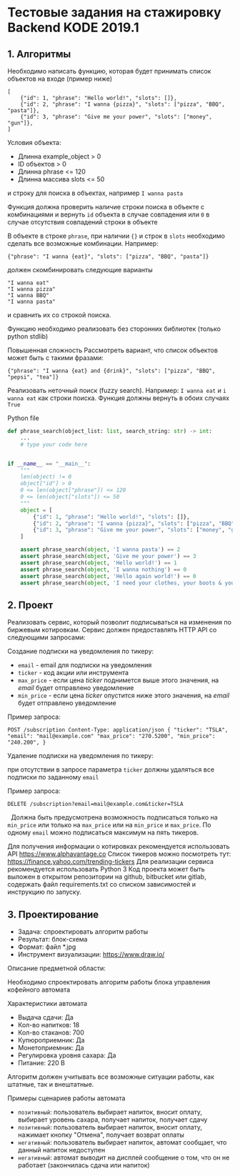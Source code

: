 # Тестовые задания на стажировку Backend KODE 2019.1

## 1. Алгоритмы

Необходимо написать функцию, которая будет принимать список объектов на входе (пример ниже)

```
[
    {"id": 1, "phrase": "Hello world!", "slots": []},
    {"id": 2, "phrase": "I wanna {pizza}", "slots": ["pizza", "BBQ", "pasta"]},
    {"id": 3, "phrase": "Give me your power", "slots": ["money", "gun"]},
]
```
Условия объекта:

- Длинна example_object > 0
- ID объектов > 0
- Длинна phrase <= 120
- Длинна массива slots <= 50

и строку для поиска в объектах, например
`I wanna pasta`

Функция должна проверить наличие строки поиска в объекте с комбинациями и вернуть `id` объекта в случае совпадения или `0` в случае отсутствия совпадений строки в объекте

В объекте в строке `phrase`, при наличии `{}` и строк в `slots` необходимо сделать все возможные комбинации. 
Например:

```
{"phrase": "I wanna {eat}", "slots": ["pizza", "BBQ", "pasta"]}
```

должен скомбинировать следующие варианты

```
"I wanna eat"
"I wanna pizza"
"I wanna BBQ"
"I wanna pasta"
```

и сравнить их со строкой поиска.

Функцию необходимо реализовать без сторонних библиотек (только python stdlib)

Повышенная сложность
Рассмотреть вариант, что список объектов может быть с такими фразами:

```
{"phrase": "I wanna {eat} and {drink}", "slots": ["pizza", "BBQ", "pepsi", "tea"]}
```

Реализовать неточный поиск (fuzzy search). 
Например: `I wanna eat` и `i wanna eat` как строки поиска. Функция должны вернуть в обоих случаях `True`

Python file

```python
def phrase_search(object_list: list, search_string: str) -> int:
    ...
    # type your code here


if __name__ == "__main__":
    """ 
    len(object) != 0
    object["id"] > 0
    0 <= len(object["phrase"]) <= 120
    0 <= len(object["slots"]) <= 50
    """
    object = [
        {"id": 1, "phrase": "Hello world!", "slots": []},
        {"id": 2, "phrase": "I wanna {pizza}", "slots": ["pizza", "BBQ", "pasta"]},
        {"id": 3, "phrase": "Give me your power", "slots": ["money", "gun"]},
    ]

    assert phrase_search(object, 'I wanna pasta') == 2
    assert phrase_search(object, 'Give me your power') == 3
    assert phrase_search(object, 'Hello world!') == 1
    assert phrase_search(object, 'I wanna nothing') == 0
    assert phrase_search(object, 'Hello again world!') == 0
    assert phrase_search(object, 'I need your clothes, your boots & your motorcycle') == 0
```

## 2. Проект

Реализовать сервис, который позволит подписываться на изменения по биржевым котировкам. 
Сервис должен предоставлять HTTP API со следующими запросами:

Создание подписки на уведомления по тикеру:

- `email` - email для подписки на уведомления 
- `ticker` - код акции или инструмента 
- `max_price` - если цена _ticker_ поднимется выше этого значения, на _email_ будет отправлено уведомление  
- `min_price` - если цена _ticker_ опустится ниже этого значения, на _email_ будет отправлено уведомление 

Пример запроса:
 
```
POST /subscription Content-Type: application/json { "ticker": "TSLA", "email": "mail@example.com" "max_price": "270.5200", "min_price": "240.200", }
```

Удаление подписки на уведомления по тикеру:

при отсутствии в запросе параметра `ticker` должны удаляться все подписки по заданному `email`

Пример запроса: 

```
DELETE /subscription?email=mail@example.com&ticker=TSLA 
```
 
Должна быть предусмотрена возможность подписаться только на `min_price` или только на `max_price` или на `min_price` и `max_price`. 
По одному `email` можно подписаться максимум на пять тикеров.

Для получения информации о котировках рекомендуется использовать API https://www.alphavantage.co 
Список тикеров можно посмотреть тут: https://finance.yahoo.com/trending-tickers 
Для реализации сервиса рекомендуется использовать Python 3 
Код проекта может быть выложен в открытом репозитории на github, bitbucket или gitlab, содержать файл requirements.txt со списком зависимостей и инструкцию по запуску.


## 3. Проектирование
- Задача: спроектировать алгоритм работы
- Результат: блок-схема
- Формат: файл *.jpg
- Инструмент визуализации: https://www.draw.io/

Описание предметной области:

Необходимо спроектировать алгоритм работы блока управления кофейного автомата

Характеристики автомата

- Выдача сдачи: Да
- Кол-во напитков: 18
- Кол-во стаканов: 700
- Купюроприемник: Да
- Монетоприемник: Да
- Регулировка уровня сахара: Да
- Питание: 220 В

Алгоритм должен учитывать все возможные ситуации работы, как штатные, так и внештатные.

Примеры сценариев работы автомата

- `позитивный`: пользователь выбирает напиток, вносит оплату, выбирает уровень сахара, получает напиток, получает сдачу
- `позитивный`: пользователь выбирает напиток, вносит оплату, нажимает кнопку "Отмена", получает возврат оплаты
- `негативный`: пользователь выбирает напиток, автомат сообщает, что данный напиток недоступен
- `негативный`: автомат выводит на дисплей сообщение о том, что он не работает (закончилась сдача или напиток)

